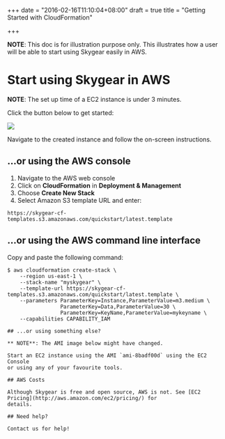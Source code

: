 +++
date = "2016-02-16T11:10:04+08:00"
draft = true
title = "Getting Started with CloudFormation"

+++

**NOTE**: This doc is for illustration purpose only. This illustrates how
a user will be able to start using Skygear easily in AWS.

# Start using Skygear in AWS

**NOTE**: The set up time of a EC2 instance is under 3 minutes.

Click the button below to get started:

<a href="https://console.aws.amazon.com/cloudformation/home?region=us-east-1#/stacks/new?stackName=myskygear&templateURL=https://skygear-cf-templates.s3.amazonaws.com/quickstart/latest.template" target="_new">
<img src="https://s3.amazonaws.com/cloudformation-examples/cloudformation-launch-stack.png">
</a>

Navigate to the created instance and follow the on-screen instructions.

## ...or using the AWS console

1. Navigate to the AWS web console
2. Click on **CloudFormation** in **Deployment & Management**
3. Choose **Create New Stack**
4. Select Amazon S3 template URL and enter:

```
https://skygear-cf-templates.s3.amazonaws.com/quickstart/latest.template
```

## ...or using the AWS command line interface

Copy and paste the following command:

```
$ aws cloudformation create-stack \
    --region us-east-1 \
    --stack-name "myskygear" \
    --template-url https://skygear-cf-templates.s3.amazonaws.com/quickstart/latest.template \
    --parameters ParameterKey=Instance,ParameterValue=m3.medium \
                 ParameterKey=Data,ParameterValue=30 \
                 ParameterKey=KeyName,ParameterValue=mykeyname \
    --capabilities CAPABILITY_IAM

## ...or using something else?

** NOTE**: The AMI image below might have changed.

Start an EC2 instance using the AMI `ami-8badf00d` using the EC2 Console
or using any of your favourite tools.

## AWS Costs

Although Skygear is free and open source, AWS is not. See [EC2
Pricing](http://aws.amazon.com/ec2/pricing/) for
details.

## Need help?

Contact us for help!

